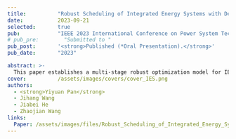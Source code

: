 ```yaml
---
title:          "Robust Scheduling of Integrated Energy Systems with Decision-Dependent Uncertainties"
date:           2023-09-21
selected:       true
pub:            "IEEE 2023 International Conference on Power System Technology (PowerCon)<br>"
# pub_pre:        "Submitted to "
pub_post:       '<strong>Published (*Oral Presentation).</strong>'
pub_date:       "2023"

abstract: >-
  This paper establishes a multi-stage robust optimization model for IES with both decision-independent uncertainties (DIUs) and decision-dependent uncertainties (DDUs).  Additionally, an improved column-and-constraint generation (C&CG) algorithm is proposed to solve the complicated scheduling problem with DDUs. 
cover:          /assets/images/covers/cover_IES.png
authors:
  - <strong>Yiyuan Pan</strong>
  - Jihang Wang
  - Jiabei He
  - Zhaojian Wang
links:
  Paper: /assets/images/files/Robust_Scheduling_of_Integrated_Energy_Systems_with_Decision-dependent_Uncertainties.pdf
---
```


